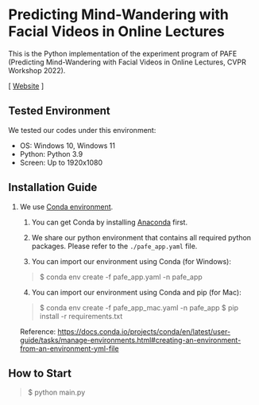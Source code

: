 # Predicting Mind-Wandering with Facial Videos in Online Lectures
This is the Python implementation of the experiment program of PAFE (Predicting Mind-Wandering with Facial Videos in Online Lectures, CVPR Workshop 2022).

<!--[ [Paper](https://nmsl.kaist.ac.kr/projects/attention/) ]-->
[ [Website](https://nmsl.kaist.ac.kr/projects/attention/) ]

## Tested Environment
We tested our codes under this environment:
- OS: Windows 10, Windows 11
- Python: Python 3.9
- Screen: Up to 1920x1080


## Installation Guide

1. We use [Conda environment](https://docs.conda.io/).

   1. You can get Conda by installing [Anaconda](https://www.anaconda.com/) first. 
   
   2. We share our python environment that contains all required python packages. Please refer to the `./pafe_app.yaml` file.
   
   3. You can import our environment using Conda (for Windows):

   > $ conda env create -f pafe_app.yaml -n pafe_app

   4. You can import our environment using Conda and pip (for Mac):

   > $ conda env create -f pafe_app_mac.yaml -n pafe_app
   > $ pip install -r requirements.txt

   Reference: https://docs.conda.io/projects/conda/en/latest/user-guide/tasks/manage-environments.html#creating-an-environment-from-an-environment-yml-file

## How to Start

> $ python main.py
